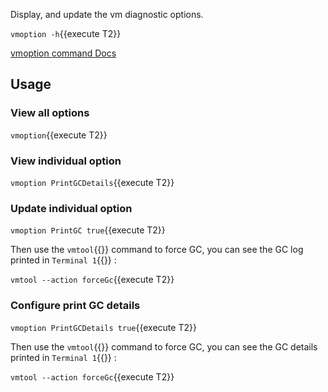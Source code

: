 Display, and update the vm diagnostic options.

`vmoption -h`{{execute T2}}

[vmoption command Docs](https://arthas.aliyun.com/en/doc/vmoption.html)

## Usage

### View all options

`vmoption`{{execute T2}}

### View individual option

`vmoption PrintGCDetails`{{execute T2}}

### Update individual option

`vmoption PrintGC true`{{execute T2}}

Then use the `vmtool`{{}} command to force GC, you can see the GC log printed in `Terminal 1`{{}} :

`vmtool --action forceGc`{{execute T2}}

### Configure print GC details

`vmoption PrintGCDetails true`{{execute T2}}

Then use the `vmtool`{{}} command to force GC, you can see the GC details printed in `Terminal 1`{{}} :

`vmtool --action forceGc`{{execute T2}}
